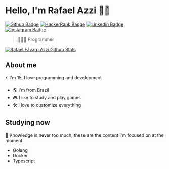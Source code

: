 # Hello, I'm Rafael Azzi 👋🏻

[![Github Badge](https://img.shields.io/badge/-Github-000?style=flat-square&logo=Github&logoColor=white&link=https://github.com/Zackwn)](https://github.com/Zackwn)
[![HackerRank Badge](https://img.shields.io/badge/-HackerRank-%234dc966?style=flat-square&logo=HackerRank&logoColor=white&link=https://www.hackerrank.com/rafaelfavazzi)](https://www.hackerrank.com/rafaelfavazzi)
[![Linkedin Badge](https://img.shields.io/badge/-LinkedIn-blue?style=flat-square&logo=Linkedin&logoColor=white&link=https://www.linkedin.com/in/rafael-f%C3%A1varo-azzi-1070011a9/)](https://www.linkedin.com/in/rafael-f%C3%A1varo-azzi-1070011a9/)
[![Instagram Badge](https://img.shields.io/badge/-Instagram-%23fb3958?style=flat-square&labelColor=%23fb3958&logo=instagram&logoColor=FFFFFF&link=https://www.instagram.com/rafael.f_azzi/)](https://www.instagram.com/rafael.f_azzi/)

> 👨🏻‍💻 Programmer

[![Rafael Fávaro Azzi Github Stats](https://github-readme-stats.vercel.app/api?username=zackwn&show_icons=true&theme=dark)](https://github.com/Zackwn)

## About me 

⚡️ I'm 15, I love programming and development

* 🌎 I'm from Brazil
* 🎮 I like to study and play games
* 🛠️ I love to customize everything

## Studying now

📝 Knowledge is never too much, these are the content I'm focused on at the moment.

* Golang
* Docker
* Typescript
